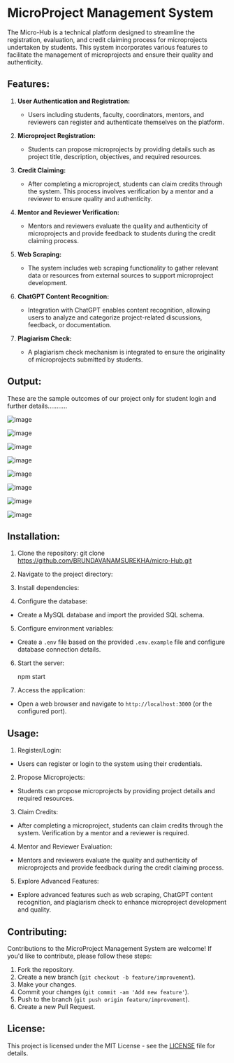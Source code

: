 # MicroProject Management System

The Micro-Hub is a technical platform designed to streamline the registration, evaluation, and credit claiming process for microprojects undertaken by students. This system incorporates various features to facilitate the management of microprojects and ensure their quality and authenticity.

## Features:

1. **User Authentication and Registration:**
   - Users including students, faculty, coordinators, mentors, and reviewers can register and authenticate themselves on the platform.

2. **Microproject Registration:**
   - Students can propose microprojects by providing details such as project title, description, objectives, and required resources.

3. **Credit Claiming:**
   - After completing a microproject, students can claim credits through the system. This process involves verification by a mentor and a reviewer to ensure quality and authenticity.

4. **Mentor and Reviewer Verification:**
   - Mentors and reviewers evaluate the quality and authenticity of microprojects and provide feedback to students during the credit claiming process.

5. **Web Scraping:**
   - The system includes web scraping functionality to gather relevant data or resources from external sources to support microproject development.

6. **ChatGPT Content Recognition:**
   - Integration with ChatGPT enables content recognition, allowing users to analyze and categorize project-related discussions, feedback, or documentation.

7. **Plagiarism Check:**
   - A plagiarism check mechanism is integrated to ensure the originality of microprojects submitted by students.

## Output:
These are the sample outcomes of our project only for student login and further details...........

![image](https://github.com/BRUNDAVANAMSUREKHA/Micro-Hub/assets/122956099/9d1e07ab-2910-4f17-aec9-671698fb9a13)

![image](https://github.com/BRUNDAVANAMSUREKHA/Micro-Hub/assets/122956099/56811f02-b977-42f8-85a1-7395a99d98b8)

![image](https://github.com/BRUNDAVANAMSUREKHA/Micro-Hub/assets/122956099/0e56eba1-58a0-4a49-a9e3-00720725d71c)

![image](https://github.com/BRUNDAVANAMSUREKHA/Micro-Hub/assets/122956099/ba7eb7f3-112d-4cb5-adee-5da291f29b75)

![image](https://github.com/BRUNDAVANAMSUREKHA/Micro-Hub/assets/122956099/3520c061-a936-4293-a571-31e12e576de3)

![image](https://github.com/BRUNDAVANAMSUREKHA/Micro-Hub/assets/122956099/2015d406-1466-4433-a211-ee8520c482a1)

![image](https://github.com/BRUNDAVANAMSUREKHA/Micro-Hub/assets/122956099/caa6365b-93e8-4cfc-8b85-1c5915df2d68)

![image](https://github.com/BRUNDAVANAMSUREKHA/Micro-Hub/assets/122956099/a09da6d3-9725-4d27-b6a8-c5c18538d9f6)

## Installation:

1. Clone the repository:
git clone https://github.com/BRUNDAVANAMSUREKHA/micro-Hub.git

2. Navigate to the project directory:

3. Install dependencies:

4. Configure the database:
- Create a MySQL database and import the provided SQL schema.

5. Configure environment variables:
- Create a `.env` file based on the provided `.env.example` file and configure database connection details.

6. Start the server:
   
    npm start


7. Access the application:
- Open a web browser and navigate to `http://localhost:3000` (or the configured port).

## Usage:

1. Register/Login:
- Users can register or login to the system using their credentials.

2. Propose Microprojects:
- Students can propose microprojects by providing project details and required resources.

3. Claim Credits:
- After completing a microproject, students can claim credits through the system. Verification by a mentor and a reviewer is required.

4. Mentor and Reviewer Evaluation:
- Mentors and reviewers evaluate the quality and authenticity of microprojects and provide feedback during the credit claiming process.

5. Explore Advanced Features:
- Explore advanced features such as web scraping, ChatGPT content recognition, and plagiarism check to enhance microproject development and quality.

## Contributing:

Contributions to the MicroProject Management System are welcome! If you'd like to contribute, please follow these steps:

1. Fork the repository.
2. Create a new branch (`git checkout -b feature/improvement`).
3. Make your changes.
4. Commit your changes (`git commit -am 'Add new feature'`).
5. Push to the branch (`git push origin feature/improvement`).
6. Create a new Pull Request.

## License:

This project is licensed under the MIT License - see the [LICENSE](LICENSE) file for details.
